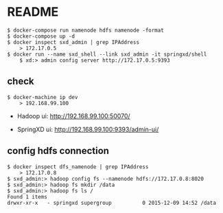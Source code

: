 # README

```
$ docker-compose run namenode hdfs namenode -format
$ docker-compose up -d
$ docker inspect sxd_admin | grep IPAddress
	> 172.17.0.5
$ docker run --name sxd_shell --link sxd_admin -it springxd/shell
	$ xd:> admin config server http://172.17.0.5:9393
```

## check

```
$ docker-machine ip dev
	> 192.168.99.100
```

- Hadoop ui: http://192.168.99.100:50070/

- SpringXD ui: http://192.168.99.100:9393/admin-ui/

## config hdfs connection

```
$ docker inspect dfs_namenode | grep IPAddress
	> 172.17.0.8
$ sxd_admin:> hadoop config fs --namenode hdfs://172.17.0.8:8020
$ sxd_admin:> hadoop fs mkdir /data
$ sxd_admin:> hadoop fs ls /
Found 1 items
drwxr-xr-x   - springxd supergroup          0 2015-12-09 14:52 /data
```
